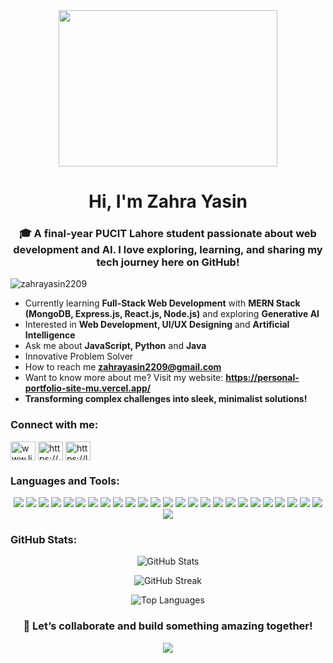 <div id="header" align="center">
  <img src="https://media4.giphy.com/media/v1.Y2lkPTc5MGI3NjExM3Ywc3VocW1rNjlvY3lyZDhmZHlrcW53ZXZ1cnNlMTV5b2FpNnJzcCZlcD12MV9pbnRlcm5hbF9naWZfYnlfaWQmY3Q9Zw/6ib6KPmkeAjDTxMxij/giphy.gif" width="350" height="250"/>
</div>

<h1 align="center">Hi, I'm Zahra Yasin</h1>
<h3 align="center">🎓 A final-year PUCIT Lahore student passionate about web development and AI. I love exploring, learning, and sharing my tech journey here on GitHub!</h3>

<p align="left"> <img src="https://komarev.com/ghpvc/?username=zahrayasin2209&label=Profile%20views&color=0e75b6&style=flat" alt="zahrayasin2209" /> </p>

- Currently learning **Full-Stack Web Development** with **MERN Stack (MongoDB, Express.js, React.js, Node.js)** and exploring **Generative AI**
- Interested in **Web Development, UI/UX Designing** and **Artificial Intelligence**
- Ask me about **JavaScript, Python** and **Java**
- Innovative Problem Solver
- How to reach me **zahrayasin2209@gmail.com**
- Want to know more about me? Visit my website: **https://personal-portfolio-site-mu.vercel.app/**
- **Transforming complex challenges into sleek, minimalist solutions!**

<h3 align="left">Connect with me:</h3>
<p align="left">
<a href="https://www.linkedin.com/in/zahra-yasin-18b3a6246/" target="blank"><img align="center" src="https://raw.githubusercontent.com/rahuldkjain/github-profile-readme-generator/master/src/images/icons/Social/linked-in-alt.svg" alt="www.linkedin.com/in/zahra-yasin-18b3a6246" height="30" width="40" /></a>
<a href="https://www.hackerrank.com/profile/zahrayasin2209" target="blank"><img align="center" src="https://raw.githubusercontent.com/rahuldkjain/github-profile-readme-generator/master/src/images/icons/Social/hackerrank.svg" alt="https://www.hackerrank.com/profile/zahrayasin2209" height="30" width="40" /></a>
<a href="https://leetcode.com/u/zahra_yasin/" target="blank"><img align="center" src="https://raw.githubusercontent.com/rahuldkjain/github-profile-readme-generator/master/src/images/icons/Social/leet-code.svg" alt="https://leetcode.com/u/zahra_yasin/" height="30" width="40" /></a>
</p>

<h3 align="left">Languages and Tools:</h3>
<div align="center">
  <!-- Language & Frameworks -->
  <img src="https://img.shields.io/badge/JavaScript-F7DF1E?style=for-the-badge&logo=javascript&logoColor=black" />
  <img src="https://img.shields.io/badge/React-61DAFB?style=for-the-badge&logo=react&logoColor=black" />
  <img src="https://img.shields.io/badge/Node.js-339933?style=for-the-badge&logo=nodedotjs&logoColor=white" />
  <img src="https://img.shields.io/badge/Express.js-000000?style=for-the-badge&logo=express&logoColor=white" />
  <img src="https://img.shields.io/badge/MongoDB-47A248?style=for-the-badge&logo=mongodb&logoColor=white" />
  <img src="https://img.shields.io/badge/HTML5-E34F26?style=for-the-badge&logo=html5&logoColor=white" />
  <img src="https://img.shields.io/badge/CSS3-1572B6?style=for-the-badge&logo=css3&logoColor=white" />
  <img src="https://img.shields.io/badge/Bootstrap-7952B3?style=for-the-badge&logo=bootstrap&logoColor=white" />
  <img src="https://img.shields.io/badge/TailwindCSS-38B2AC?style=for-the-badge&logo=tailwindcss&logoColor=white" />
  
  <!-- Programming Languages -->
  <img src="https://img.shields.io/badge/Java-007396?style=for-the-badge&logo=java&logoColor=white" />
  <img src="https://img.shields.io/badge/Python-3776AB?style=for-the-badge&logo=python&logoColor=white" />
  <img src="https://img.shields.io/badge/C-00599C?style=for-the-badge&logo=c&logoColor=white" />
  <img src="https://img.shields.io/badge/C++-00599C?style=for-the-badge&logo=cplusplus&logoColor=white" />

  <!-- Databases -->
  <img src="https://img.shields.io/badge/MySQL-4479A1?style=for-the-badge&logo=mysql&logoColor=white" />
  <img src="https://img.shields.io/badge/Oracle-F80000?style=for-the-badge&logo=oracle&logoColor=white" />

  <!-- Tools -->
  <img src="https://img.shields.io/badge/Git-F05032?style=for-the-badge&logo=git&logoColor=white" />
  <img src="https://img.shields.io/badge/GitHub-181717?style=for-the-badge&logo=github&logoColor=white" />
  <img src="https://img.shields.io/badge/VSCode-007ACC?style=for-the-badge&logo=visualstudiocode&logoColor=white" />
  <img src="https://img.shields.io/badge/Figma-F24E1E?style=for-the-badge&logo=figma&logoColor=white" />
  <img src="https://img.shields.io/badge/Canva-00C4CC?style=for-the-badge&logo=canva&logoColor=white" />
  <img src="https://img.shields.io/badge/Postman-FF6C37?style=for-the-badge&logo=postman&logoColor=white" />

  <!-- ML Libraries -->
  <img src="https://img.shields.io/badge/TensorFlow-FF6F00?style=for-the-badge&logo=tensorflow&logoColor=white" />
  <img src="https://img.shields.io/badge/Pandas-150458?style=for-the-badge&logo=pandas&logoColor=white" />
  <img src="https://img.shields.io/badge/NumPy-013243?style=for-the-badge&logo=numpy&logoColor=white" />
  <img src="https://img.shields.io/badge/Scikit--learn-F7931E?style=for-the-badge&logo=scikitlearn&logoColor=white" />
  <img src="https://img.shields.io/badge/OpenCV-5C3EE8?style=for-the-badge&logo=opencv&logoColor=white" />
</div>


  

### GitHub Stats:

<p align="center">
  <img src="https://github-readme-stats.vercel.app/api?username=ZahraYasin2209&show_icons=true&theme=radical" alt="GitHub Stats" />
</p>

<p align="center"><img src="https://github-readme-streak-stats.herokuapp.com/?user=zahrayasin2209&&theme=radical" alt="GitHub Streak" /></p>

<p align="center">
  <img src="https://github-readme-stats.vercel.app/api/top-langs/?username=ZahraYasin2209&layout=compact&theme=radical" alt="Top Languages" />
</p>



<h3 align="center">🚀 Let’s collaborate and build something amazing together!</h3>
<p align="center" style="width: 100%;">
  <img src="https://readme-typing-svg.herokuapp.com?font=Fira+Code&size=23&duration=4000&pause=1000&color=F70000&center=true&width=1000&lines=Open+to+projects,+internships,+and+freelance+opportunities.;Let's+create+impactful+tech+together!;Code.+Design.+Innovate." style="max-width: 100%; height: auto;" />
</p>



